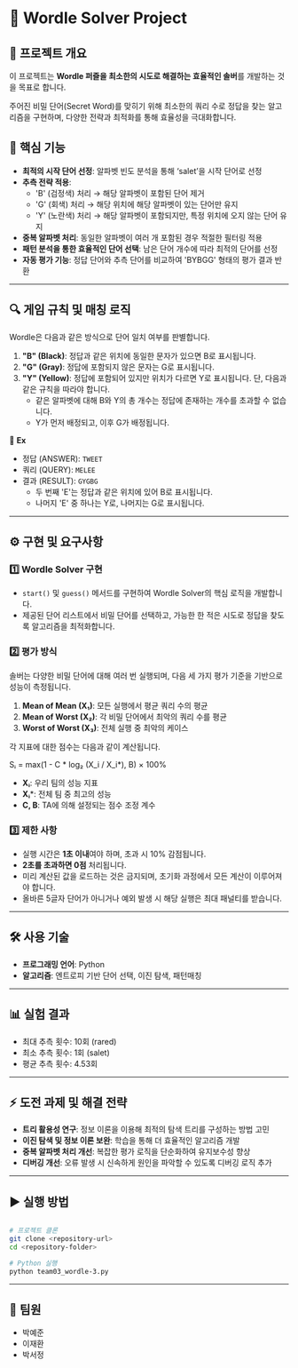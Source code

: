 # 📝 **Wordle Solver Project**

## 📌 **프로젝트 개요**

이 프로젝트는 **Wordle 퍼즐을 최소한의 시도로 해결하는 효율적인 솔버**를 개발하는 것을 목표로 합니다.

주어진 비밀 단어(Secret Word)를 맞히기 위해 최소한의 쿼리 수로 정답을 찾는 알고리즘을 구현하며, 다양한 전략과 최적화를 통해 효율성을 극대화합니다.

## 🚀 **핵심 기능**

- **최적의 시작 단어 선정**: 알파벳 빈도 분석을 통해 ‘salet’을 시작 단어로 선정
- **추측 전략 적용**:
    - 'B' (검정색) 처리 → 해당 알파벳이 포함된 단어 제거
    - 'G' (회색) 처리 → 해당 위치에 해당 알파벳이 있는 단어만 유지
    - 'Y' (노란색) 처리 → 해당 알파벳이 포함되지만, 특정 위치에 오지 않는 단어 유지
- **중복 알파벳 처리**: 동일한 알파벳이 여러 개 포함된 경우 적절한 필터링 적용
- **패턴 분석을 통한 효율적인 단어 선택**: 남은 단어 개수에 따라 최적의 단어를 선정
- **자동 평가 기능**: 정답 단어와 추측 단어를 비교하여 'BYBGG' 형태의 평가 결과 반환

---

## 🔍 **게임 규칙 및 매칭 로직**

Wordle은 다음과 같은 방식으로 단어 일치 여부를 판별합니다.

1. **"B" (Black)**: 정답과 같은 위치에 동일한 문자가 있으면 B로 표시됩니다.
2. **"G" (Gray)**: 정답에 포함되지 않은 문자는 G로 표시됩니다.
3. **"Y" (Yellow)**: 정답에 포함되어 있지만 위치가 다르면 Y로 표시됩니다. 단, 다음과 같은 규칙을 따라야 합니다.
    - 같은 알파벳에 대해 B와 Y의 총 개수는 정답에 존재하는 개수를 초과할 수 없습니다.
    - Y가 먼저 배정되고, 이후 G가 배정됩니다.

📌 **Ex**

- 정답 (ANSWER): `TWEET`
- 쿼리 (QUERY): `MELEE`
- 결과 (RESULT): `GYGBG`
    - 두 번째 'E'는 정답과 같은 위치에 있어 B로 표시됩니다.
    - 나머지 'E' 중 하나는 Y로, 나머지는 G로 표시됩니다.

---

## ⚙ **구현 및 요구사항**

### 1️⃣ **Wordle Solver 구현**

- `start()` 및 `guess()` 메서드를 구현하여 Wordle Solver의 핵심 로직을 개발합니다.
- 제공된 단어 리스트에서 비밀 단어를 선택하고, 가능한 한 적은 시도로 정답을 찾도록 알고리즘을 최적화합니다.

### 2️⃣ **평가 방식**

솔버는 다양한 비밀 단어에 대해 여러 번 실행되며, 다음 세 가지 평가 기준을 기반으로 성능이 측정됩니다.

1. **Mean of Mean (X₁)**: 모든 실행에서 평균 쿼리 수의 평균
2. **Mean of Worst (X₂)**: 각 비밀 단어에서 최악의 쿼리 수를 평균
3. **Worst of Worst (X₃)**: 전체 실행 중 최악의 케이스

각 지표에 대한 점수는 다음과 같이 계산됩니다.

Sᵢ = max(1 - C * log₂ (X_i / X_i*), B) × 100%

- **Xᵢ**: 우리 팀의 성능 지표
- **Xᵢ***: 전체 팀 중 최고의 성능
- **C, B**: TA에 의해 설정되는 점수 조정 계수

### 3️⃣ **제한 사항**

- 실행 시간은 **1초 이내**여야 하며, 초과 시 10% 감점됩니다.
- **2초를 초과하면 0점** 처리됩니다.
- 미리 계산된 값을 로드하는 것은 금지되며, 초기화 과정에서 모든 계산이 이루어져야 합니다.
- 올바른 5글자 단어가 아니거나 예외 발생 시 해당 실행은 최대 패널티를 받습니다.

---

## 🛠 **사용 기술**

- **프로그래밍 언어**: Python
- **알고리즘**: 엔트로피 기반 단어 선택, 이진 탐색, 패턴매칭

---

## 📊 **실험 결과**


- 최대 추측 횟수: 10회 (rared)
- 최소 추측 횟수: 1회 (salet)
- 평균 추측 횟수: 4.53회

---

## ⚡ **도전 과제 및 해결 전략**

- **트리 활용성 연구**: 정보 이론을 이용해 최적의 탐색 트리를 구성하는 방법 고민
- **이진 탐색 및 정보 이론 보완**: 학습을 통해 더 효율적인 알고리즘 개발
- **중복 알파벳 처리 개선**: 복잡한 평가 로직을 단순화하여 유지보수성 향상
- **디버깅 개선**: 오류 발생 시 신속하게 원인을 파악할 수 있도록 디버깅 로직 추가

---

## ▶ **실행 방법**

```bash

# 프로젝트 클론
git clone <repository-url>
cd <repository-folder>

# Python 실행
python team03_wordle-3.py

```
---
## 📢 팀원

- 박예준
- 이재환
- 박서정
